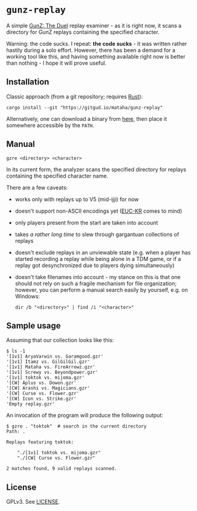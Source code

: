# ``gunz-replay``

A simple [GunZ: The Duel][1] replay examiner - as it is right now,
it scans a directory for GunZ replays containing the specified character.

Warning: the code sucks. I repeat: **the code sucks** - it was written
rather hastily during a solo effort. However, there has been a demand
for a working tool like this, and having something available right now
is better than nothing - I hope it will prove useful.

## Installation

Classic approach (from a git repository; requires [Rust][2]):

```shell
cargo install --git "https://gitgud.io/mataha/gunz-replay"
```

Alternatively, one can download a binary from [here](./releases),
then place it somewhere accessible by the `PATH`.

## Manual

```
gzre <directory> <character>
```

In its current form, the analyzer scans the specified directory for
replays containing the specified character name.

There are a few caveats:

 - works only with replays up to V5 (mid-ijji) for now
 - doesn't support non-ASCII encodings yet ([EUC-KR][3] comes to mind)
 - only players present from the start are taken into account
 - takes *a rather long time* to slew through gargantuan collections
   of replays
 - doesn't exclude replays in an unviewable state (e.g. when a player
   has started recording a replay while being alone in a TDM game, or
   if a replay got desynchronized due to players dying simultaneously)
 - doesn't take filenames into account - my stance on this is that one
   should not rely on such a fragile mechanism for file organization;
   however, you can perform a manual search easily by yourself,
   e.g. on Windows:
   
   ```batch
   dir /b "<directory>" | find /i "<character>"
   ```

## Sample usage

Assuming that our collection looks like this:

```shell
$ ls -1
'[1v1] AryaVarwin vs. Garamgood.gzr'
'[1v1] Itamz vs. GilGilGil.gzr'
'[1v1] Mataha vs. FireArrowz.gzr'
'[1v1] Screwy vs. Beyondpower.gzr'
'[1v1] toktok vs. mijoma.gzr'
'[CW] Aplus vs. Dowon.gzr'
'[CW] Arashi vs. Magicians.gzr'
'[CW] Curse vs. Flower.gzr'
'[CW] Icon vs. Strike.gzr'
'Empty replay.gzr'
```

An invocation of the program will produce the following output:

```shell
$ gzre . "toktok"  # search in the current directory
Path: .

Replays featuring toktok:

    "./[1v1] toktok vs. mijoma.gzr"
    "./[CW] Curse vs. Flower.gzr"

2 matches found, 9 valid replays scanned.
```

## License

GPLv3. See [LICENSE](./LICENSE).

[1]: https://en.wikipedia.org/wiki/GunZ:_The_Duel
[2]: https://www.rust-lang.org/
[3]: https://en.wikipedia.org/wiki/Extended_Unix_Code#EUC-KR
